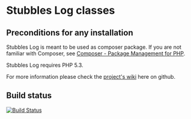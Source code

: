 Stubbles Log classes
=====================

Preconditions for any installation
----------------------------------

Stubbles Log is meant to be used as composer package. If you are not familiar
with Composer, see [Composer - Package Management for PHP](https://github.com/composer/composer#readme).

Stubbles Log requires PHP 5.3.


For more information please check the [project's wiki](https://github.com/stubbles/stubbles-log/wiki) here on github.


Build status
------------

[![Build Status](https://secure.travis-ci.org/stubbles/stubbles-log.png)](http://travis-ci.org/stubbles/stubbles-log)